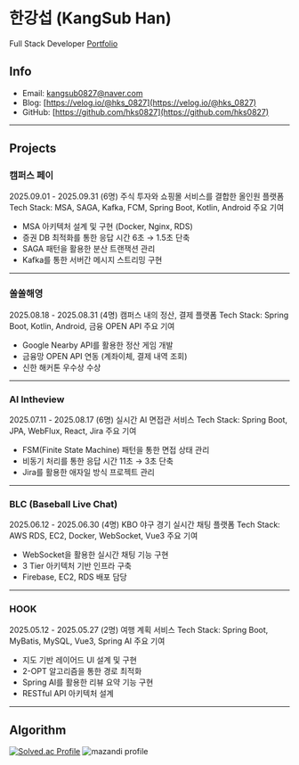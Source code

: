 # 한강섭 (KangSub Han)
Full Stack Developer
[Portfolio](https://www.notion.so/IT-24ee998c17c18090b127fc5c183b7858?source=copy_link)

## Info
- Email: kangsub0827@naver.com
- Blog: [https://velog.io/@hks_0827](https://velog.io/@hks_0827)
- GitHub: [https://github.com/hks0827](https://github.com/hks0827)
---
## Projects
### 캠퍼스 페이
2025.09.01 - 2025.09.31 (6명)
주식 투자와 쇼핑몰 서비스를 결합한 올인원 플랫폼
Tech Stack: MSA, SAGA, Kafka, FCM, Spring Boot, Kotlin, Android
주요 기여
- MSA 아키텍처 설계 및 구현 (Docker, Nginx, RDS)
- 증권 DB 최적화를 통한 응답 시간 6초 → 1.5초 단축
- SAGA 패턴을 활용한 분산 트랜잭션 관리
- Kafka를 통한 서버간 메시지 스트리밍 구현
---
### 쏠쏠해영
2025.08.18 - 2025.08.31 (4명)
캠퍼스 내의 정산, 결제 플랫폼
Tech Stack: Spring Boot, Kotlin, Android, 금융 OPEN API
주요 기여
- Google Nearby API를 활용한 정산 게임 개발
- 금융망 OPEN API 연동 (계좌이체, 결제 내역 조회)
- 신한 해커톤 우수상 수상
---
### AI Intheview
2025.07.11 - 2025.08.17 (6명)
실시간 AI 면접관 서비스
Tech Stack: Spring Boot, JPA, WebFlux, React, Jira
주요 기여
- FSM(Finite State Machine) 패턴을 통한 면접 상태 관리
- 비동기 처리를 통한 응답 시간 11초 → 3초 단축
- Jira를 활용한 애자일 방식 프로젝트 관리
---
### BLC (Baseball Live Chat)
2025.06.12 - 2025.06.30 (4명)
KBO 야구 경기 실시간 채팅 플랫폼
Tech Stack: AWS RDS, EC2, Docker, WebSocket, Vue3
주요 기여
- WebSocket을 활용한 실시간 채팅 기능 구현
- 3 Tier 아키텍처 기반 인프라 구축
- Firebase, EC2, RDS 배포 담당
---
### HOOK
2025.05.12 - 2025.05.27 (2명)
여행 계획 서비스
Tech Stack: Spring Boot, MyBatis, MySQL, Vue3, Spring AI
주요 기여
- 지도 기반 레이어드 UI 설계 및 구현
- 2-OPT 알고리즘을 통한 경로 최적화
- Spring AI를 활용한 리뷰 요약 기능 구현
- RESTful API 아키텍처 설계
---
## Algorithm
[![Solved.ac Profile](http://mazassumnida.wtf/api/v2/generate_badge?boj=kangsub0827)](https://solved.ac/kangsub0827)
![mazandi profile](http://mazandi.herokuapp.com/api?handle=kangsub0827&theme=warm)
